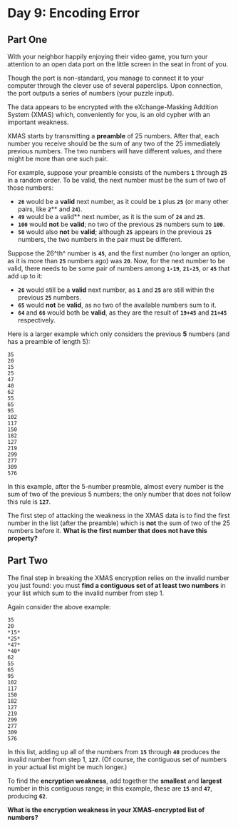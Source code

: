 # Day 9: Encoding Error

## Part One

With your neighbor happily enjoying their video game, you turn your attention to an open data port on the little screen in the seat in front of you.

Though the port is non-standard, you manage to connect it to your computer through the clever use of several paperclips. Upon connection, the port outputs a series of numbers (your puzzle input).

The data appears to be encrypted with the eXchange-Masking Addition System (XMAS) which, conveniently for you, is an old cypher with an important weakness.

XMAS starts by transmitting a **preamble** of 25 numbers. After that, each number you receive should be the sum of any two of the 25 immediately previous numbers. The two numbers will have different values, and there might be more than one such pair.

For example, suppose your preamble consists of the numbers **`1`** through **`25`** in a random order. To be valid, the next number must be the sum of two of those numbers:

- **`26`** would be a **valid** next number, as it could be **`1`** plus **`25`** (or many other pairs, like **`2`**** and **`24`**).
- **`49`** would be a valid** next number, as it is the sum of **`24`** and **`25`**.
- **`100`** would **not** be **valid**; no two of the previous **`25`** numbers sum to **`100`**.
- **`50`** would also **not** be **valid**; although **`25`** appears in the previous **`25`** numbers, the two numbers in the pair must be different.

Suppose the 26^th^ number is **`45`**, and the first number (no longer an option, as it is more than **`25`** numbers ago) was **`20`**. Now, for the next number to be valid, there needs to be some pair of numbers among **`1-19`**, **`21-25`**, or **`45`** that add up to it:

- **`26`** would still be a **valid** next number, as **`1`** and **`25`** are still within the previous **`25`** numbers.
- **`65`** would **not** be **valid**, as no two of the available numbers sum to it.
- **`64`** and **`66`** would both be **valid**, as they are the result of **`19+45`** and **`21+45`** respectively.

Here is a larger example which only considers the previous **5** numbers (and has a preamble of length 5):
```
35
20
15
25
47
40
62
55
65
95
102
117
150
182
127
219
299
277
309
576
```

In this example, after the 5-number preamble, almost every number is the sum of two of the previous 5 numbers; the only number that does not follow this rule is **`127`**.

The first step of attacking the weakness in the XMAS data is to find the first number in the list (after the preamble) which is **not** the sum of two of the 25 numbers before it. **What is the first number that does not have this property?**

## Part Two

The final step in breaking the XMAS encryption relies on the invalid number you just found: you must **find a contiguous set of at least two numbers** in your list which sum to the invalid number from step 1.

Again consider the above example:
```
35
20
*15*
*25*
*47*
*40*
62
55
65
95
102
117
150
182
127
219
299
277
309
576
```
In this list, adding up all of the numbers from **`15`** through **`40`** produces the invalid number from step 1, **`127`**. (Of course, the contiguous set of numbers in your actual list might be much longer.)

To find the **encryption weakness**, add together the **smallest** and **largest** number in this contiguous range; in this example, these are **`15`** and **`47`**, producing **`62`**.

**What is the encryption weakness in your XMAS-encrypted list of numbers?**
